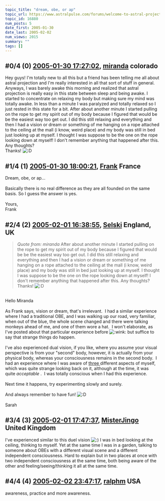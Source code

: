 ```yaml
---
topic_title: "dream, obe, or ap"
topic_url: https://www.astralpulse.com/forums/welcome-to-astral-projection-experiences!/dream-obe-or-ap
topic_id: 16880
num_posts: 5
date_first: 2005-01-30
date_last: 2005-02-02
num_views: 2015
summary: ""
tags: []
---
```


## \#0/4 (0) [2005-01-30 17:27:02](https://www.astralpulse.com/forums/index.php?msg=145936), [miranda](https://www.astralpulse.com/forums/profile/?u=8211) colorado ##
<section>
Hey guys! I'm totally new to all this but a friend has been telling me all about astral projection and I'm really interested in all that sort of stuff in general. Anyways, I was barely awake this morning and realized that astral projection is really easy in this state between sleep and being awake. I started to concentrate on relaxing my body but making sure my mind was totally awake. In less than a minute I was paralyzed and totally relaxed so I just rested in this state for a bit. After about another minute I started pulling on the rope to get my spirit out of my body because I figured that would be be the easiest way too get out. I did this still relaxing and everything and then I had a vision or dream or something of me hanging on a rope attached to the ceiling at the mall (i know, weird place) and my body was still in bed just looking up at myself. I thought I was suppose to be the one on the rope looking down at myself! I don't remember anything that happened after this. Any thoughts?
<br>
Thanks!
<img alt=":D" class="smiley" src="https://www.astralpulse.com/forums/Smileys/fugue/cheesy.png" title="Cheesy"/>
</section>

## \#1/4 (1) [2005-01-30 18:00:21](https://www.astralpulse.com/forums/index.php?msg=145947), [Frank](https://www.astralpulse.com/forums/profile/?u=359) France ##
<section>
Dream, obe, or ap...
<br>
<br>
Basically there is no real difference as they are all founded on the same basis. So I guess the answer is yes.
<br>
<br>
Yours,
<br>
Frank
</section>

## \#2/4 (2) [2005-02-01 16:38:55](https://www.astralpulse.com/forums/index.php?msg=146363), [Selski](https://www.astralpulse.com/forums/profile/?u=6012) England, UK ##
<section>
<blockquote class="bbc_standard_quote">
 <cite>
  Quote from: miranda
 </cite>
 After about another minute I started pulling on the rope to get my spirit out of my body because I figured that would be be the easiest way too get out. I did this still relaxing and everything and then I had a vision or dream or something of me hanging on a rope attached to the ceiling at the mall (i know, weird place) and my body was still in bed just looking up at myself. I thought I was suppose to be the one on the rope looking down at myself! I don't remember anything that happened after this. Any thoughts?
 <br>
 Thanks!
 <img alt=":D" class="smiley" src="https://www.astralpulse.com/forums/Smileys/fugue/cheesy.png" title="Cheesy"/>
</blockquote>
<br>
Hello Miranda
<br>
<br>
As Frank says, vision or dream, that's irrelevant.  I had a similar experience where I had a traditional OBE, and I was walking up our road, very familiar, when out of the blue, the whole scene changed and there were talking monkeys ahead of me, and one of them wore a hat.  I won't elaborate, as I've posted about that particular experience before
<img alt=":wink:" class="smiley" src="https://www.astralpulse.com/forums/Smileys/fugue/wink.png" title="Wink"/>
but suffice to say that strange things do happen.
<br>
<br>
I've also experienced dual vision, if you like, where you assume your visual perspective is from your "second" body, however, it is actually from your physical body, whereas your consciousness remains in the second body.  I had an experience where I was aware of
<u>
 three
</u>
different aspects of myself, which was quite strange looking back on it, although at the time, it was quite
<i>
 acceptable
</i>
.  I was totally conscious when I had this experience.
<br>
<br>
Next time it happens, try experimenting slowly and surely.
<br>
<br>
And always remember to have fun!
<img alt=":D" class="smiley" src="https://www.astralpulse.com/forums/Smileys/fugue/cheesy.png" title="Cheesy"/>
<br>
<br>
Sarah
</section>

## \#3/4 (3) [2005-02-01 17:47:37](https://www.astralpulse.com/forums/index.php?msg=146378), [MisterJingo](https://www.astralpulse.com/forums/profile/?u=2548) United Kingdom ##
<section>
I've experienced similar to this duel vision
<img alt=":)" class="smiley" src="https://www.astralpulse.com/forums/Smileys/fugue/smiley.png" title="Smiley"/>
I was in bed looking at the ceiling, thinking to myself. Yet at the same time I was in a garden, talking to someone about OBEs with a different visual scene and a different independent consciousness. Hard to explain but in two places at once with two independent consciousness at the same time, both being aware of the other and feeling/seeing/thinking it all at the same time.
</section>

## \#4/4 (4) [2005-02-02 23:47:17](https://www.astralpulse.com/forums/index.php?msg=146660), [ralphm](https://www.astralpulse.com/forums/profile/?u=488) USA ##
<section>
awareness, practice and more awareness.
</section>